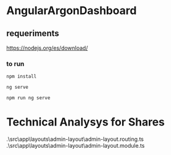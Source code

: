 # AngularArgonDashboard

## requeriments
https://nodejs.org/es/download/
### to run

```
npm install
```
```
ng serve
```
```
npm run ng serve
```

# Technical Analysys for Shares





.\src\app\layouts\admin-layout\admin-layout.routing.ts
.\src\app\layouts\admin-layout\admin-layout.module.ts
